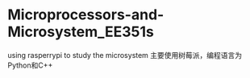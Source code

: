 # Microprocessors-and-Microsystem_EE351s
using rasperrypi to study the microsystem 
主要使用树莓派，编程语言为Python和C++
